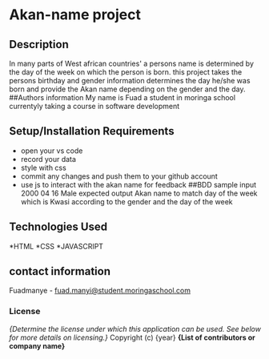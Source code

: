 # Akan-name project
## Description
In many parts of West african countries'
a persons name is determined by the day of the week
on which the person is born.
this project takes the persons birthday and gender information
determines the day he/she was born and provide the Akan name
depending on the gender and the day.
##Authors information
My name is Fuad a student in moringa school
currentyly taking a course in software development
## Setup/Installation Requirements
* open your vs code
* record your data
* style with css
* commit any changes and push them to your github account
* use js to interact with the akan name for feedback
##BDD
sample input
2000 04 16 Male
expected output
Akan name to match day of the week
which is Kwasi according to the gender and the day of the week
## Technologies Used
*HTML
*CSS
*JAVASCRIPT
## contact information
Fuadmanye - fuad.manyi@student.moringaschool.com
### License
*{Determine the license under which this application can be used.  See below for more details on licensing.}*
Copyright (c) {year} **{List of contributors or company name}**
